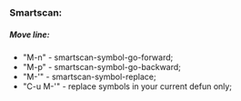 ### Smartscan:

##### Move line:
* "M-n" - smartscan-symbol-go-forward;
* "M-p" - smartscan-symbol-go-backward;
* "M-'" - smartscan-symbol-replace;
* "C-u M-'" - replace symbols in your current defun only;